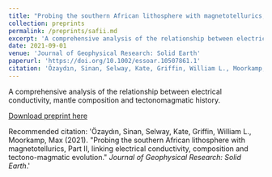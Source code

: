 ```yaml
---
title: "Probing the southern African lithosphere with magnetotellurics, Part II, linking electrical conductivity, composition and tectono-magmatic evolution."
collection: preprints
permalink: /preprints/safii.md
excerpt: 'A comprehensive analysis of the relationship between electrical conductivity, mantle composition and tectonomagmatic history.'
date: 2021-09-01
venue: 'Journal of Geophysical Research: Solid Earth'
paperurl: 'https://doi.org/10.1002/essoar.10507861.1'
citation: 'Özaydın, Sinan, Selway, Kate, Griffin, William L., Moorkamp, Max (2021). &quot;Probing the southern African lithosphere with magnetotellurics, Part II, linking electrical conductivity, composition and tectono-magmatic evolution.&quot; <i>Journal of Geophysical Research: Solid Earth (hosted by ESSOar)</i>.'
---
```

A comprehensive analysis of the relationship between electrical conductivity, mantle composition and tectonomagmatic history.

[Download preprint here](https://doi.org/10.1002/essoar.10507861.1)

Recommended citation: 'Özaydın, Sinan, Selway, Kate, Griffin, William L., Moorkamp, Max (2021). &quot;Probing the southern African lithosphere with magnetotellurics, Part II, linking electrical conductivity, composition and tectono-magmatic evolution.&quot; <i>Journal of Geophysical Research: Solid Earth</i>.'
